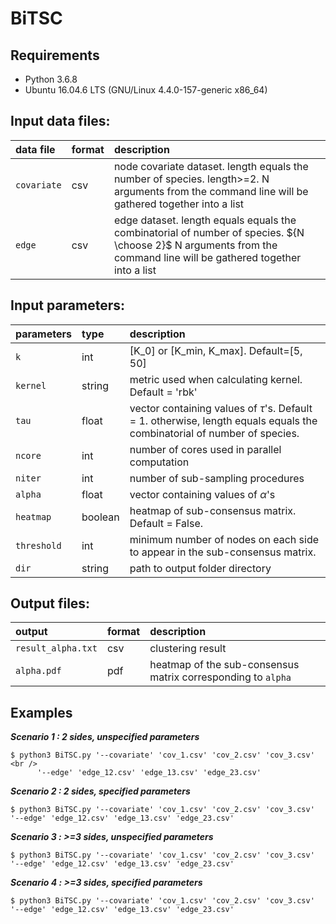 # BiTSC

## Requirements
* Python 3.6.8
* Ubuntu 16.04.6 LTS (GNU/Linux 4.4.0-157-generic x86_64)

## Input data files:
| data file          | format     | description   |
| :---               | :---       | :---          |
| ```covariate```   | csv       | node covariate dataset. length  equals the number of species. length>=2. N arguments from the command line will be gathered together into a list|
| ```edge```       | csv        | edge dataset. length equals equals the combinatorial of number of species. ${N \choose 2}$ N arguments from the command line will be gathered together into a list|

## Input parameters:
| parameters       | type       | description |
| :---             | :---       | :---         |
| ```k```          | int        | \[K_0\] or \[K_min, K_max\]. Default=\[5, 50\]    |
| ```kernel```     | string     | metric used when calculating kernel. Default = 'rbk'   |
| ```tau```        | float      | vector containing values of $\tau$'s. Default = 1. otherwise, length equals equals the combinatorial of number of species. |
| ```ncore```      | int        | number of cores used in parallel computation     |
| ```niter```      | int        | number of sub-sampling procedures     |
| ```alpha```      | float      | vector containing values of $\alpha$'s   |
| ```heatmap```    | boolean    | heatmap of sub-consensus matrix. Default = False.      |
| ```threshold```  | int        | minimum number of nodes on each side to appear in the sub-consensus matrix.      |
| ```dir```        | string     | path to output folder directory  |


## Output files:
| output                 | format     | description |
| :---                   | :---       | :---          |
| ```result_alpha.txt```      | csv        | clustering result |
|```alpha.pdf``` | pdf        | heatmap of the sub-consensus matrix corresponding to ```alpha``` |


## Examples

***Scenario 1 : 2 sides, unspecified parameters***
```console
$ python3 BiTSC.py '--covariate' 'cov_1.csv' 'cov_2.csv' 'cov_3.csv' <br />
      '--edge' 'edge_12.csv' 'edge_13.csv' 'edge_23.csv'    
```
***Scenario 2 : 2 sides, specified parameters***
```console
$ python3 BiTSC.py '--covariate' 'cov_1.csv' 'cov_2.csv' 'cov_3.csv' '--edge' 'edge_12.csv' 'edge_13.csv' 'edge_23.csv'    
```

***Scenario 3 : >=3 sides, unspecified parameters***
```console
$ python3 BiTSC.py '--covariate' 'cov_1.csv' 'cov_2.csv' 'cov_3.csv' '--edge' 'edge_12.csv' 'edge_13.csv' 'edge_23.csv'    
```
***Scenario 4 : >=3 sides, specified parameters***
```console
$ python3 BiTSC.py '--covariate' 'cov_1.csv' 'cov_2.csv' 'cov_3.csv' '--edge' 'edge_12.csv' 'edge_13.csv' 'edge_23.csv'    
```
